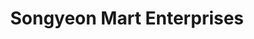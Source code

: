 ---
title: "Songyeon Mart Enterprises"
url: /cainta/songyeon-mart-enterprises/
shop: Lebensmittel
---